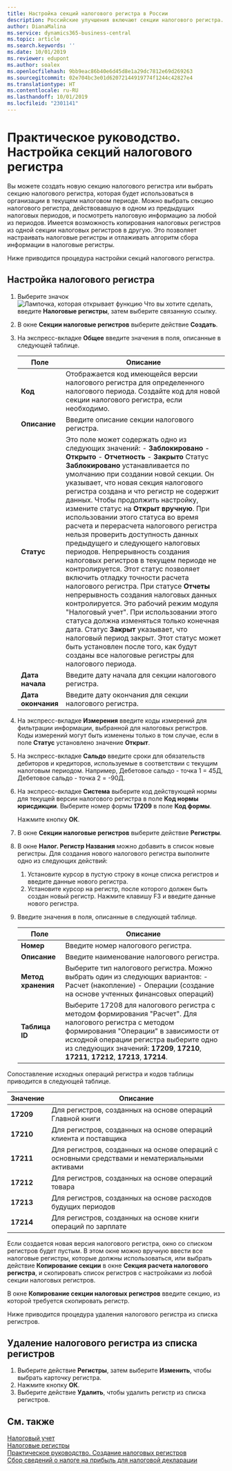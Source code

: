 ```yaml
---
title: Настройка секций налогового регистра в России
description: Российские улучшения включают секции налогового регистра.
author: DianaMalina
ms.service: dynamics365-business-central
ms.topic: article
ms.search.keywords: ''
ms.date: 10/01/2019
ms.reviewer: edupont
ms.author: soalex
ms.openlocfilehash: 9bb9eac86b40e6d45d8e1a29dc7812e69d269263
ms.sourcegitcommit: 02e704bc3e01d62072144919774f1244c42827e4
ms.translationtype: HT
ms.contentlocale: ru-RU
ms.lasthandoff: 10/01/2019
ms.locfileid: "2301141"
---
```

# <a name="how-to-set-up-tax-register-sections"></a>Практическое руководство. Настройка секций налогового регистра

Вы можете создать новую секцию налогового регистра или выбрать секцию налогового регистра, которая будет использоваться в организации в текущем налоговом периоде. Можно выбрать секцию налогового регистра, действовавшую в одном из предыдущих налоговых периодов, и посмотреть налоговую информацию за любой из периодов. Имеется возможность копирования налоговых регистров из одной секции налоговых регистров в другую. Это позволяет настраивать налоговые регистры и отлаживать алгоритм сбора информации в налоговые регистры.

Ниже приводится процедура настройки секций налогового регистра.

## <a name="to-set-up-a-tax-register"></a>Настройка налогового регистра

1. Выберите значок ![Лампочка, которая открывает функцию Что вы хотите сделать](../../media/ui-search/search_small.png "Что вы хотите сделать"), введите **Налоговые регистры**, затем выберите связанную ссылку.

2. В окне **Секции налоговые регистров** выберите действие **Создать**.

3. На экспресс-вкладке **Общее** введите значения в поля, описанные в следующей таблице.

   | Поле             | Описание                                                  |
   | ----------------- | ------------------------------------------------------------ |
   | **Код**          | Отображается код имеющейся версии налогового регистра для определенного налогового периода.   Создайте код для новой секции налогового регистра, если необходимо. |
   | **Описание**   | Введите описание секции налогового регистра.            |
   | **Статус**        | Это поле может содержать одно из следующих значений:   -   **Заблокировано** -   **Открыто** -   **Отчетность** -   **Закрыто**   Статус **Заблокировано** устанавливается по умолчанию при создании новой секции. Он указывает, что новая секция налогового регистра создана и что регистр не содержит данных.   Чтобы продолжить настройку, измените статус на **Открыт вручную**. При использовании этого статуса во время расчета и перерасчета налогового регистра нельзя проверить доступность данных предыдущего и следующего налоговых периодов. Непрерывность создания налоговых регистров в текущем периоде не контролируется. Этот статус позволяет включить отладку точности расчета налогового регистра.   При статусе **Отчеты** непрерывность создания налоговых данных контролируется. Это рабочий режим модуля "Налоговый учет". При использовании этого статуса должна изменяться только конечная дата.   Статус **Закрыт** указывает, что налоговый период закрыт. Этот статус может быть установлен после того, как будут созданы все налоговые регистры для налогового периода. |
   | **Дата начала** | Введите дату начала для секции налогового регистра.            |
   | **Дата окончания**   | Введите дату окончания для секции налогового регистра.              |

4. На экспресс-вкладке **Измерения** введите коды измерений для фильтрации информации, выбранной для налоговых регистров. Коды измерений могут быть изменены только в том случае, если в поле **Статус** установлено значение **Открыт**.

5. На экспресс-вкладке **Сальдо** введите сроки для обязательств дебиторов и кредиторов, используемые в соответствии с текущим налоговым периодом. Например, Дебетовое сальдо - точка 1 = 45Д, Дебетовое сальдо - точка 2 = -90Д.

6. На экспресс-вкладке **Система** выберите код действующей нормы для текущей версии налогового регистра в поле **Код нормы юрисдикции**. Выберите номер формы **17209** в поле **Код формы**.

   Нажмите кнопку **ОК**.

7. В окне **Секции налоговые регистров** выберите действие **Регистры**.

8. В окне **Налог. Регистр Названия** можно добавить в список новые регистры. Для создания нового налогового регистра выполните одно из следующих действий:

   1. Установите курсор в пустую строку в конце списка регистров и введите данные нового регистра.
   2. Установите курсор на регистр, после которого должен быть создан новый регистр. Нажмите клавишу F3 и введите данные нового регистра.

9. Введите значения в поля, описанные в следующей таблице.

   | Поле              | Описание                                                  |
   | ------------------ | ------------------------------------------------------------ |
   | **Номер**            | Введите номер налогового регистра.                        |
   | **Описание**    | Введите наименование налогового регистра.                          |
   | **Метод хранения** | Выберите тип налогового регистра.   Можно выбрать один из следующих вариантов:   -   Расчет (накопление) -   Операции (создание на основе учтенных финансовых операций) |
   | **Таблица ID**       | Выберите 17208 для налогового регистра с методом формирования "Расчет".   Для налогового регистра с методом формирования "Операции" в зависимости от исходной операции регистра выберите одно из следующих значений: **17209**, **17210**, **17211**, **17212**, **17213**, **17214**. |

Сопоставление исходных операций регистра и кодов таблицы приводится в следующей таблице.

| Значение     | Описание                                                  |
| --------- | ------------------------------------------------------------ |
| **17209** | Для регистров, созданных на основе операций Главной книги        |
| **17210** | Для регистров, созданных на основе операций клиента и поставщика   |
| **17211** | Для регистров, созданных на основе операций с основными средствами и нематериальными активами |
| **17212** | Для регистров, созданных на основе операций товара                   |
| **17213** | Для регистров, созданных на основе расходов будущих периодов    |
| **17214** | Для регистров, созданных на основе книги операций по зарплате      |

Если создается новая версия налогового регистра, окно со списком регистров будет пустым. В этом окне можно вручную ввести все налоговые регистры, которые должны использоваться, или выбрать действие **Копирование секции** в окне **Секция расчета налогового регистра**, и скопировать список регистров с настройками из любой секции налоговых регистров.

В окне **Копирование секции налоговых регистров** введите секцию, из которой требуется скопировать регистр.

Ниже приводится процедура удаления налогового регистра из списка регистров.

## <a name="to-remove-a-tax-register-from-the-register-list"></a>Удаление налогового регистра из списка регистров

1. Выберите действие **Регистры**, затем выберите **Изменить**, чтобы выбрать карточку регистра.
2. Нажмите кнопку **ОК**.
3. Выберите действие **Удалить**, чтобы удалить регистр из списка регистров.

## <a name="see-also"></a>См. также

[Налоговый учет](Tax-Accounting.md)  
[Налоговые регистры](Tax-Registers.md)  
[Практическое руководство. Создание налоговых регистров](How-to-Create-Tax-Registers.md)  
[Сбор сведений о налоге на прибыль для налоговой декларации](Collecting-Profit-Tax-Information-for-Tax-Declaration.md)  
